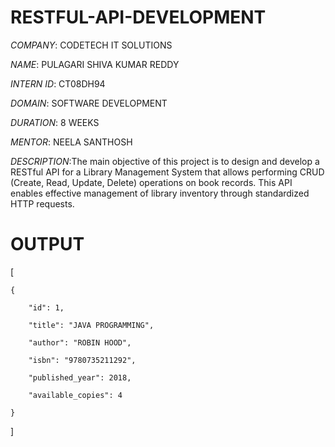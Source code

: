 # RESTFUL-API-DEVELOPMENT

*COMPANY*: CODETECH IT SOLUTIONS

*NAME*: PULAGARI SHIVA KUMAR REDDY

*INTERN ID*: CT08DH94

*DOMAIN*: SOFTWARE DEVELOPMENT

*DURATION*: 8 WEEKS

*MENTOR*: NEELA SANTHOSH

*DESCRIPTION*:The main objective of this project is to design and develop a RESTful API for a Library Management System that allows performing CRUD (Create, Read, Update, Delete) operations on book records. This API enables effective management of library inventory through standardized HTTP requests.

# OUTPUT #

[

    {
    
        "id": 1,
    
        "title": "JAVA PROGRAMMING",
        
        "author": "ROBIN HOOD",
        
        "isbn": "9780735211292",
        
        "published_year": 2018,
        
        "available_copies": 4
    
    }
]

